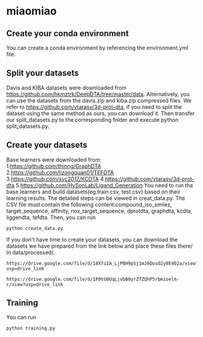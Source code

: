 # miaomiao
## Create your conda environment
You can create a conda environment by referencing the environment.yml file.
## Split your datasets
Davis and KIBA datasets were downloaded from https://github.com/hkmztrk/DeepDTA/tree/master/data. Alternatively, you can use the datasets from the davis.zip and kiba.zip compressed files. We refer to https://github.com/vtarasv/3d-prot-dta, if you need to split the dataset using the same method as ours, you can download it. Then transfer our split_datasets.py to the corresponding folder and execute python split_datasets.py.
## Create your datasets
Base learners were downloaded from:
1.https://github.com/thinng/GraphDTA
2.https://github.com/lizongquan01/TEFDTA
3.https://github.com/syc2017/KCDTA
4.https://github.com/vtarasv/3d-prot-dta
5.https://github.com/HySonLab/Ligand_Generation
You need to run the base learners and build datasets(eg.train.csv, test.csv) based on their learning results. The detailed steps can be viewed in creat_data.py.
The CSV file must contain the following content:compound_iso_smiles, target_sequence, affinity, nox_target_sequence, dprotdta, graphdta, kcdta, liggendta, tefdta.
Then, you can run
```
python create_data.py
```
If you don't have time to create your datasets, you can download the datasets we have prepared from the link below and place these files there/ In data/processed/.
```
https://drive.google.com/file/d/18XfiIA_LjPBH9pSj1mJ6OosO2y8E402a/view?usp=drive_link
```
```
https://drive.google.com/file/d/1P0tG0UqLjvbB0yrZfZQhP5rbmioelm-c/view?usp=drive_link
```
## Training
You can run
```
python training.py
```
